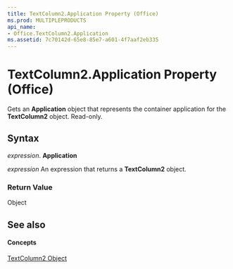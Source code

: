 ```yaml
---
title: TextColumn2.Application Property (Office)
ms.prod: MULTIPLEPRODUCTS
api_name:
- Office.TextColumn2.Application
ms.assetid: 7c70142d-65e8-85e7-a601-4f7aaf2eb335
---
```



# TextColumn2.Application Property (Office)

Gets an  **Application** object that represents the container application for the **TextColumn2** object. Read-only.


## Syntax

 _expression_. **Application**

 _expression_ An expression that returns a **TextColumn2** object.


### Return Value

Object


## See also


#### Concepts


[TextColumn2 Object](textcolumn2-object-office.md)

